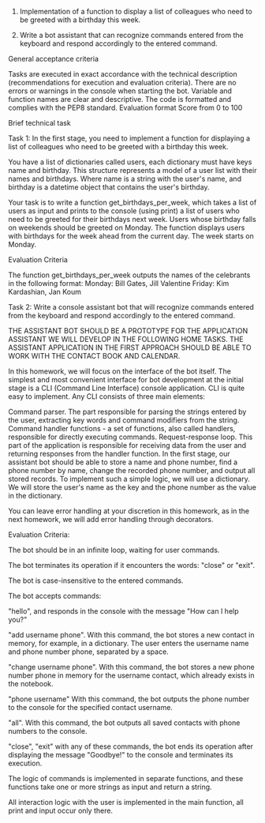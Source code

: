 1. Implementation of a function to display a list of colleagues who need to be greeted with a birthday this week.

2. Write a bot assistant that can recognize commands entered from the keyboard and respond accordingly to the entered command.

General acceptance criteria

Tasks are executed in exact accordance with the technical description (recommendations for execution and evaluation criteria). There are no errors or warnings in the console when starting the bot. Variable and function names are clear and descriptive. The code is formatted and complies with the PEP8 standard. Evaluation format Score from 0 to 100

Brief technical task

Task 1: In the first stage, you need to implement a function for displaying a list of colleagues who need to be greeted with a birthday this week.

You have a list of dictionaries called users, each dictionary must have keys name and birthday. This structure represents a model of a user list with their names and birthdays. Where name is a string with the user's name, and birthday is a datetime object that contains the user's birthday.

Your task is to write a function get_birthdays_per_week, which takes a list of users as input and prints to the console (using print) a list of users who need to be greeted for their birthdays next week. Users whose birthday falls on weekends should be greeted on Monday. The function displays users with birthdays for the week ahead from the current day. The week starts on Monday.

Evaluation Criteria

The function get_birthdays_per_week outputs the names of the celebrants in the following format:
Monday: Bill Gates, Jill Valentine
Friday: Kim Kardashian, Jan Koum

Task 2: Write a console assistant bot that will recognize commands entered from the keyboard and respond accordingly to the entered command.

THE ASSISTANT BOT SHOULD BE A PROTOTYPE FOR THE APPLICATION ASSISTANT WE WILL DEVELOP IN THE FOLLOWING HOME TASKS. THE ASSISTANT APPLICATION IN THE FIRST APPROACH SHOULD BE ABLE TO WORK WITH THE CONTACT BOOK AND CALENDAR.

In this homework, we will focus on the interface of the bot itself. The simplest and most convenient interface for bot development at the initial stage is a CLI (Command Line Interface) console application. CLI is quite easy to implement. Any CLI consists of three main elements:

Command parser. The part responsible for parsing the strings entered by the user, extracting key words and command modifiers from the string.
Command handler functions - a set of functions, also called handlers, responsible for directly executing commands.
Request-response loop. This part of the application is responsible for receiving data from the user and returning responses from the handler function.
In the first stage, our assistant bot should be able to store a name and phone number, find a phone number by name, change the recorded phone number, and output all stored records. To implement such a simple logic, we will use a dictionary. We will store the user's name as the key and the phone number as the value in the dictionary.

You can leave error handling at your discretion in this homework, as in the next homework, we will add error handling through decorators.

Evaluation Criteria:

The bot should be in an infinite loop, waiting for user commands.

The bot terminates its operation if it encounters the words: "close" or "exit".

The bot is case-insensitive to the entered commands.

The bot accepts commands:

"hello", and responds in the console with the message "How can I help you?"

"add username phone". With this command, the bot stores a new contact in memory, for example, in a dictionary. The user enters the username name and phone number phone, separated by a space.

"change username phone". With this command, the bot stores a new phone number phone in memory for the username contact, which already exists in the notebook.

"phone username" With this command, the bot outputs the phone number to the console for the specified contact username.

"all". With this command, the bot outputs all saved contacts with phone numbers to the console.

"close", "exit" with any of these commands, the bot ends its operation after displaying the message "Goodbye!" to the console and terminates its execution.

The logic of commands is implemented in separate functions, and these functions take one or more strings as input and return a string.

All interaction logic with the user is implemented in the main function, all print and input occur only there.
